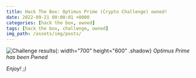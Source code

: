```yaml
---
title: Hack The Box: Optimus Prime (Crypto Challenge) owned!
date: 2022-09-21 00:00:01 +0000
categories: [hack the box, owned]
tags: [hack the box, challenge, owned]
img_path: /assets/img/posts/
---
```


![Challenge results](owned-optimus-prime.png){: width="700" height="600" .shadow}
_Optimus Prime has been Pwned_

_Enjoy! ;)_
